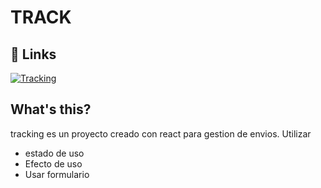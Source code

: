 #   TRACK

## 🔗 Links
[![Tracking](https://img.shields.io/badge/my_portfolio-000?style=for-the-badge&logo=ko-fi&logoColor=white)](https://startling-taffy-1f45e7.netlify.app/)

## What's this?

tracking es un proyecto creado con react para gestion de envios.
Utilizar
 - estado de uso
 - Efecto de uso
 - Usar formulario
